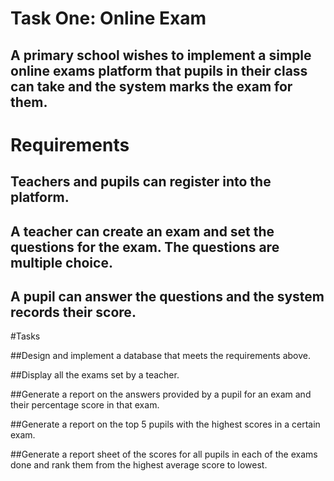 # Task One: Online Exam

## A primary school wishes to implement a simple online exams platform that pupils in their class can take and the system marks the exam for them.

# Requirements

## Teachers and pupils can register into the platform.

## A teacher can create an exam and set the questions for the exam. The questions are multiple choice.

## A pupil can answer the questions and the system records their score.

#Tasks

##Design and implement a database that meets the requirements above.

##Display all the exams set by a teacher.

##Generate a report on the answers provided by a pupil for an exam and their percentage score in that exam.

##Generate a report on the top 5 pupils with the highest scores in a certain exam.

##Generate a report sheet of the scores for all pupils in each of the exams done and rank them from the highest average score to lowest.

